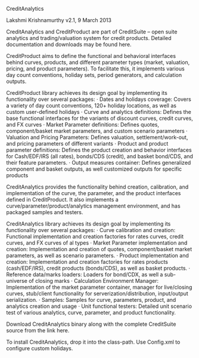 CreditAnalytics

Lakshmi Krishnamurthy
v2.1, 9 March 2013


CreditAnalytics and CreditProduct are part of CreditSuite – open suite analytics and trading/valuation system for credit products. Detailed documentation and downloads may be found here.

CreditProduct aims to define the functional and behavioral interfaces behind curves, products, and different parameter types (market, valuation, pricing, and product parameters). To facilitate this, it implements various day count conventions, holiday sets, period generators, and calculation outputs. 

CreditProduct library achieves its design goal by implementing its functionality over several packages: 
·  Dates and holidays coverage: Covers a variety of day count conventions, 120+ holiday locations, as well as custom user-defined holidays 
·  Curve and analytics definitions: Defines the base functional interfaces for the variants of discount curves, credit curves, and FX curves 
·  Market Parameter definitions: Defines quotes, component/basket market parameters, and custom scenario parameters 
·  Valuation and Pricing Parameters: Defines valuation, settlement/work-out, and pricing parameters of different variants 
·  Product and product parameter definitions: Defines the product creation and behavior interfaces for Cash/EDF/IRS (all rates), bonds/CDS (credit), and basket bond/CDS, and their feature parameters. 
·  Output measures container: Defines generalized component and basket outputs, as well customized outputs for specific products 

CreditAnalytics provides the functionality behind creation, calibration, and implementation of the curve, the parameter, and the product interfaces defined in CreditProduct. It also implements a curve/parameter/product/analytics management environment, and has packaged samples and testers.

CreditAnalytics library achieves its design goal by implementing its functionality over several packages:
·  Curve calibration and creation: Functional implementation and creation factories for rates curves, credit curves, and FX curves of al types
·  Market Parameter implementation and creation: Implementation and creation of quotes, component/basket market parameters, as well as scenario parameters.
·  Product implementation and creation: Implementation and creation factories for rates products (cash/EDF/IRS), credit products (bonds/CDS), as well as basket products.
·  Reference data/marks loaders: Loaders for bond/CDX, as well a sub-universe of closing marks
·  Calculation Environment Manager: Implementation of the market parameter container, manager for live/closing curves, stub/client functionality for serverization/distribution, input/output serialization.
·  Samples: Samples for curve, parameters, product, and analytics creation and usage
·  Unit functional testers: Detailed unit scenario test of various analytics, curve, parameter, and product functionality.

Download CreditAnalytics binary along with the complete CreditSuite source from the link here.

To install CreditAnalytics, drop it into the class-path. Use Config.xml to configure custom holidays.

